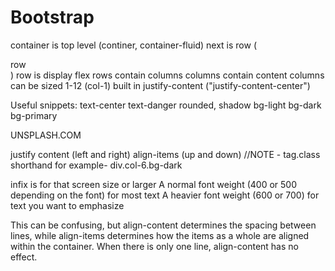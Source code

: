 # Bootstrap
container is top level (continer, container-fluid)
next is row (<section class="row bg-info"> row </section>)
row is display flex
rows contain columns
columns contain content
columns can be sized 1-12 (col-1)
built in justify-content ("justify-content-center")

Useful snippets:
text-center text-danger
rounded, shadow
bg-light bg-dark bg-primary

UNSPLASH.COM

justify content (left and right)
align-items (up and down)
//NOTE - tag.class shorthand
for example- div.col-6.bg-dark 

infix is for that screen size or larger
A normal font weight (400 or 500 depending on the font) for most text
A heavier font weight (600 or 700) for text you want to emphasize

This can be confusing, but align-content determines the spacing between lines, while align-items determines how the items as a whole are aligned within the container. When there is only one line, align-content has no effect.
